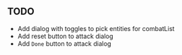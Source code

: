 ## TODO

* Add dialog with toggles to pick entities for combatList
* Add reset button to attack dialog
* Add `Done` button to attack dialog